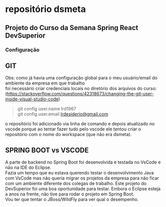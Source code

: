 # repositório dsmeta  

## Projeto do Curso da Semana Spring React DevSuperior  

### Configuração

## GIT

Obs: como já havia uma configuração global para o meu usuário/email do ambiente da empresa em que trabalho  
foi necessário criar credenciais locais no diretório dos arquivos do curso:  
(<https://stackoverflow.com/questions/42318673/changing-the-git-user-inside-visual-studio-code>)  

> git config  user.name lrd1967  
> git config user.email lrdesiderio@gmail.com  

o repositório foi adicionado via linha de comando e depois atualizado no vscode porque ao tentar fazer tudo pelo vscode ele tentou criar o repositório com o nome do workspace (que não era dsmeta).

## SPRING BOOT vs VSCODE

A parte de backend no Spring Boot foi desenvolvida e testada no VsCode e não na IDE do Eclipse.  
Fazia um tempo que eu estava querendo testar o desenvolvimento Java com VsCode mas não queria migrar
os projetos da empresa para não ficar com um ambiente diferente dos colegas de trabalho.
Este projeto do DevSuperior foi uma boa oportunidade para testar. Embora o Eclipse esteja a anos
na frente, não tive para rodar o projeto em Spring Boot.  
Vou ter que tentar o JBoss/WildFly para ver qual o desempenho.
